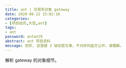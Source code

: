 ```yaml
---
title: ant | 交易所对象 gateway
date: 2020-06-22 15:02:10
categories:
- [项目经历,大型,ant]
tags:
- ant
password: antant9
abstract: ant 项目资料
message: 您好, 这里是 2 级加密文章，不对非利益方公开，请理解。
---
```

解析 gateway 的对象细节。

<!-- more -->

